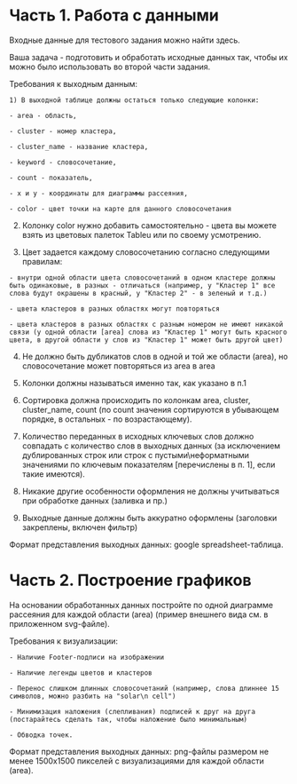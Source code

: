 # Часть 1. Работа с данными

Входные данные для тестового задания можно найти здесь.

Ваша задача - подготовить и обработать исходные данных так, чтобы их можно было использовать во второй части задания.

Требования к выходным данным:

    1) В выходной таблице должны остаться только следующие колонки:

    - area - область,
    
    - cluster - номер кластера,
    
    - cluster_name - название кластера,
    
    - keyword - словосочетание,
    
    - count - показатель,
    
    - x и y - координаты для диаграммы рассеяния,
    
    - color - цвет точки на карте для данного словосочетания

   2) Колонку color нужно добавить самостоятельно - цвета вы можете взять из цветовых палеток Tableu или по своему усмотрению.
    
   3) Цвет задается каждому словосочетанию согласно следующими правилам:
    
    - внутри одной области цвета словосочетаний в одном кластере должны быть одинаковые, в разных - отличаться (например, у "Кластер 1" все слова будут окрашены в красный, у "Кластер 2" - в зеленый и т.д.)

    - цвета кластеров в разных областях могут повторяться

    - цвета кластеров в разных областях с разным номером не имеют никакой связи (у одной области [area] слова из "Кластер 1" могут быть красного цвета, в другой области у слов из "Кластер 1" может быть другой цвет)

   4) Не должно быть дубликатов слов в одной и той же области (area), но словосочетание может повторяться из area в area
    
   5) Колонки должны называться именно так, как указано в п.1
    
   6) Сортировка должна происходить по колонкам area, cluster, cluster_name, count (по count значения сортируются в убывающем порядке, в остальных - по возрастающему).
    
   7) Количество переданных в исходных ключевых слов должно совпадать с количество слов в выходных данных (за исключением дублированных строк или строк с пустыми\неформатными значениями по ключевым показателям [перечислены в п. 1], если такие имеются).
    
   8) Никакие другие особенности оформления не должны учитываться при обработке данных (заливка и пр.)
    
   9) Выходные данные должны быть аккуратно оформлены (заголовки закреплены, включен фильтр)

Формат представления выходных данных: google spreadsheet-таблица.

# Часть 2. Построение графиков

На основании обработанных данных постройте по одной диаграмме рассеяния для каждой области (area) (пример внешнего вида см. в приложенном svg-файле).

Требования к визуализации:

    - Наличие Footer-подписи на изображении
    
    - Наличие легенды цветов и кластеров
    
    - Перенос слишком длинных словосочетаний (например, слова длиннее 15 символов, можно разбить на "solar\n cell")
    
    - Минимизация наложения (слепливания) подписей к друг на друга (постарайтесь сделать так, чтобы наложение было минимальным)
    
    - Обводка точек.

Формат представления выходных данных: png-файлы размером не менее 1500х1500 пикселей с визуализациями  для каждой области (area).
